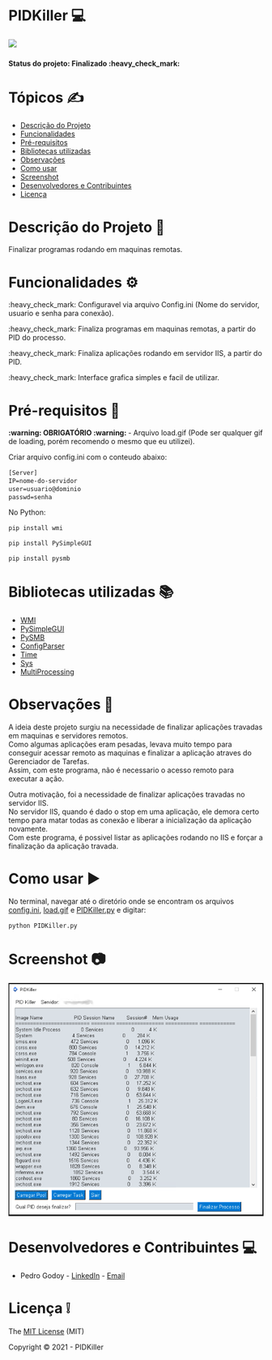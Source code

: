 # PIDKiller 💻

<div><img src="https://img.shields.io/badge/PYTHON-3.9-blue?style=for-the-badge&logo=python" /></div>

<h4> 
	Status do projeto: Finalizado :heavy_check_mark:
</h4>


Tópicos :writing_hand:
=================
<!--ts-->
   * [Descrição do Projeto](#descrição-do-projeto-file_folder)
   * [Funcionalidades](#funcionalidades-gear)
   * [Pré-requisitos](#pré-requisitos-pushpin)
   * [Bibliotecas utilizadas](#bibliotecas-utilizadas-books)
   * [Observações](#observações-eyes)
   * [Como usar](#como-usar-arrow_forward)
   * [Screenshot](#screenshot-camera)
   * [Desenvolvedores e Contribuintes](#desenvolvedores-e-contribuintes-computer)
   * [Licença](#licença-grey_exclamation)
<!--te-->

Descrição do Projeto :file_folder:
========================
Finalizar programas rodando em maquinas remotas.

Funcionalidades :gear:
========================
<div> :heavy_check_mark: Configuravel via arquivo Config.ini (Nome do servidor, usuario e senha para conexão).</div>
<p> </p>
<div> :heavy_check_mark: Finaliza programas em maquinas remotas, a partir do PID do processo.</div>
<p> </p>
<div> :heavy_check_mark: Finaliza aplicações rodando em servidor IIS, a partir do PID.</div>
<p> </p>
<div> :heavy_check_mark: Interface grafica simples e facil de utilizar.</div>

Pré-requisitos :pushpin:
========================
<div><b> :warning: OBRIGATÓRIO :warning: </b> - Arquivo load.gif (Pode ser qualquer gif de loading, porém recomendo o mesmo que eu utilizei).</div>
<p></p>

Criar arquivo config.ini com o conteudo abaixo:
```
[Server]
IP=nome-do-servidor
user=usuario@dominio
passwd=senha
```
No Python:
```
pip install wmi
```
```
pip install PySimpleGUI
```
```
pip install pysmb
```

Bibliotecas utilizadas :books:
==============================
- [WMI](https://pypi.org/project/WMI/)
- [PySimpleGUI](https://pypi.org/project/PySimpleGUI/)
- [PySMB](https://pypi.org/project/pysmb/)
- [ConfigParser](https://docs.python.org/3/library/configparser.html)
- [Time](https://docs.python.org/3/library/time.html)
- [Sys](https://docs.python.org/3/library/sys.html)
- [MultiProcessing](https://docs.python.org/3/library/multiprocessing.html)

Observações :eyes:
==================
<div>A ideia deste projeto surgiu na necessidade de finalizar aplicações travadas em maquinas e servidores remotos.</div>
<div>Como algumas aplicações eram pesadas, levava muito tempo para conseguir acessar remoto as maquinas e finalizar a aplicação atraves do Gerenciador de Tarefas.</div>
<div>Assim, com este programa, não é necessario o acesso remoto para executar a ação.</div>
<p></p>
<div>Outra motivação, foi a necessidade de finalizar aplicações travadas no servidor IIS.</div>
<div>No servidor IIS, quando é dado o stop em uma aplicação, ele demora certo tempo para matar todas as conexão e liberar a inicialização da aplicação novamente.</div>
<div>Com este programa, é possivel listar as aplicações rodando no IIS e forçar a finalização da aplicação travada.</div>

Como usar :arrow_forward:
======================================
No terminal, navegar até o diretório onde se encontram os arquivos [config.ini](https://github.com/godoyp/PIDKiller/blob/main/config.ini), [load.gif](https://github.com/godoyp/PIDKiller/blob/main/load.gif) e [PIDKiller.py](https://github.com/godoyp/PIDKiller/blob/main/PIDKiller.py) e digitar:
```
python PIDKiller.py
```

Screenshot :camera:
===================
<img alt="PIDKiller" title="#PIDKiller" src="./screenshots/PIDKiller.png" />


Desenvolvedores e Contribuintes :computer:
==========================================

- Pedro Godoy - [LinkedIn](https://www.linkedin.com/in/pedrogodoy00/) - [Email](pedro_godoy2@hotmail.com)

Licença :grey_exclamation:
==========================

The [MIT License]() (MIT)

Copyright :copyright: 2021 - PIDKiller
